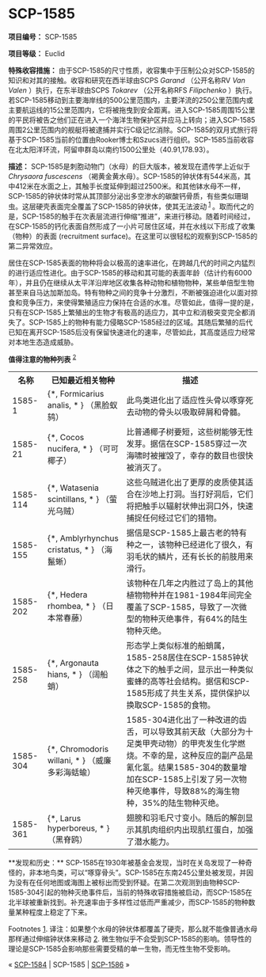 # SCP-1585
                        


**项目编号：** SCP-1585

**项目等级：** Euclid

**特殊收容措施：** 由于SCP-1585的尺寸性质，收容集中于压制公众对SCP-1585的知识和对其的接触。收容和研究在西半球由SCPS *Garand* （公开名称RV *Van Valen* ）执行，在东半球由SCPS *Tokarev* （公开名称RFS *Filipchenko* ）执行。若SCP-1585移动到主要海岸线的500公里范围内，主要洋流的250公里范围内或主要航运线的15公里范围内，它将被拖曳到安全距离。进入SCP-1585周围15公里的平民将被告之他们正在进入一个海洋生物保护区并应马上转向；进入SCP-1585周围2公里范围内的舰艇将被逮捕并实行C级记忆消除。SCP-1585的双月式旅行将基于SCP-1585当前的位置由Rooker博士和Szucs进行组织。SCP-1585当前收容在北太阳洋环流，阿留申群岛以南约1500公里处（40.91,178.93）。

**描述：** SCP-1585是刺胞动物门（水母）的巨大版本，被发现在遗传学上近似于*Chrysaora fuscescens* （褐黄金黄水母）。SCP-1585的钟状体有544米高，其中412米在水面之上，其触手长度延伸到超过2500米。和其他钵水母不一样，SCP-1585的钟状体时常从其顶部分泌出多空渗水的碳酸钙骨质，有些类似珊瑚虫。这层硬壳表面完全覆盖了SCP-1585的钟状体，使其无法波动<sup class='footnoteref'>
 <a shape='rect' class='footnoteref' id='footnoteref-1' href='javascript:;' onclick='WIKIDOT.page.utils.scrollToReference(&apos;footnote-1&apos;)'>1</a>
</sup>。取而代之的是，SCP-1585的触手在次表层流进行伸缩“推进”，来进行移动。随着时间经过，在SCP-1585的钙化表面自然形成了一小片可居住区域，并在水线以下形成了收集（物种）的表面 (recruitment surface)。在这里可以很轻松的观察到SCP-1585的第二异常效应。

居住在SCP-1585表面的物种将会以极高的速率进化，在跨越几代的时间之内猛烈的进行适应性进化。由于SCP-1585的移动和其可能的表面年龄（估计约有6000年），并且仍在继续从太平洋沿岸地区收集各种动物和植物物种，某些单倍型生物甚至来自马达加斯加岛。特有物种之间的竞争十分激烈，不断被强迫进化以面对掠食和竞争压力，来使得繁殖适应力保持在合适的水准。尽管如此，值得一提的是，只有在SCP-1585上繁殖出的生物才有极高的适应力，其中立和消极突变完全都消失了。SCP-1585上的物种有能力侵略SCP-1585经过的区域。其随后繁殖的后代已知在离开SCP-1585后没有保留快速进化的速率，尽管如此，其高度适应力经常对本地生态造成威胁。

**值得注意的物种列表** <sup class='footnoteref'>
 <a shape='rect' class='footnoteref' id='footnoteref-2' href='javascript:;' onclick='WIKIDOT.page.utils.scrollToReference(&apos;footnote-2&apos;)'>2</a>
</sup>

<table class='wiki-content-table'>
 <tr>
  <th colspan='1' rowspan='1'>&#21517;&#31216;</th>
  <th colspan='1' rowspan='1'>&#24050;&#30693;&#26368;&#36817;&#30456;&#20851;&#29289;&#31181;</th>
  <th colspan='1' rowspan='1'>&#25551;&#36848;</th>
 </tr>
 <tr>
  <td colspan='1' rowspan='1'>1585-1</td>
  <td colspan='1' rowspan='1'>{*, Formicarius analis, * } &#65288;&#40657;&#33080;&#34433;&#40491;&#65289;</td>
  <td colspan='1' rowspan='1'>&#27492;&#40479;&#31867;&#36827;&#21270;&#20986;&#20102;&#36866;&#24212;&#24615;&#22836;&#39592;&#20197;&#21828;&#31359;&#27515;&#21435;&#21160;&#29289;&#30340;&#39592;&#22836;&#20197;&#21560;&#21462;&#30862;&#23633;&#21644;&#39592;&#39635;&#12290;</td>
 </tr>
 <tr>
  <td colspan='1' rowspan='1'>1585-21</td>
  <td colspan='1' rowspan='1'>{*, Cocos nucifera, * } &#65288;&#21487;&#21487;&#26928;&#23376;&#65289;</td>
  <td colspan='1' rowspan='1'>&#27604;&#26222;&#36890;&#26928;&#23376;&#26641;&#35201;&#30701;&#65292;&#36825;&#20123;&#26641;&#33021;&#22815;&#26080;&#24615;&#21457;&#33469;&#12290;&#25454;&#20449;&#22312;SCP-1585&#31359;&#36807;&#19968;&#27425;&#28023;&#21880;&#26102;&#34987;&#25703;&#27585;&#20102;&#65292;&#24184;&#23384;&#30340;&#25968;&#30446;&#20063;&#24456;&#24555;&#34987;&#28040;&#28781;&#20102;&#12290;</td>
 </tr>
 <tr>
  <td colspan='1' rowspan='1'>1585-114</td>
  <td colspan='1' rowspan='1'>{*, Watasenia scintillans, * } &#65288;&#33828;&#20809;&#20044;&#36156;&#65289;</td>
  <td colspan='1' rowspan='1'>&#36825;&#20123;&#20044;&#36156;&#36827;&#21270;&#20986;&#20102;&#26356;&#21402;&#30340;&#30382;&#36136;&#20351;&#20854;&#36866;&#21512;&#22312;&#27801;&#22320;&#19978;&#25171;&#27934;&#12290;&#24403;&#25171;&#22909;&#27934;&#21518;&#65292;&#23427;&#20204;&#23558;&#25226;&#35302;&#25163;&#20197;&#36752;&#23556;&#29366;&#20280;&#20986;&#27934;&#21475;&#22806;&#65292;&#24555;&#36895;&#25429;&#25417;&#20219;&#20309;&#32463;&#36807;&#23427;&#20204;&#30340;&#29454;&#29289;&#12290;</td>
 </tr>
 <tr>
  <td colspan='1' rowspan='1'>1585-155</td>
  <td colspan='1' rowspan='1'>{*, Amblyrhynchus cristatus, * } &#65288;&#28023;&#39715;&#34597;&#65289;</td>
  <td colspan='1' rowspan='1'>&#25454;&#20449;&#26159;SCP-1585&#19978;&#26368;&#21476;&#32769;&#30340;&#29305;&#26377;&#31181;&#20043;&#19968;&#65292;&#35813;&#29289;&#31181;&#24050;&#32463;&#36827;&#21270;&#20102;&#24456;&#20037;&#65292;&#26377;&#32701;&#27611;&#29366;&#30340;&#40158;&#29255;&#65292;&#36824;&#26377;&#38271;&#38271;&#30340;&#21069;&#32930;&#29992;&#26469;&#28369;&#34892;&#12290;</td>
 </tr>
 <tr>
  <td colspan='1' rowspan='1'>1585-202</td>
  <td colspan='1' rowspan='1'>{*, Hedera rhombea, * } &#65288;&#26085;&#26412;&#24120;&#26149;&#34276;&#65289;</td>
  <td colspan='1' rowspan='1'>&#35813;&#29289;&#31181;&#22312;&#20960;&#24180;&#20043;&#20869;&#32988;&#36807;&#20102;&#23707;&#19978;&#30340;&#20854;&#20182;&#26893;&#29289;&#29289;&#31181;&#24182;&#22312;1981-1984&#24180;&#38388;&#23436;&#20840;&#35206;&#30422;&#20102;SCP-1585&#65292;&#23548;&#33268;&#20102;&#19968;&#27425;&#24494;&#22411;&#30340;&#29289;&#31181;&#28781;&#32477;&#20107;&#20214;&#65292;&#26377;64%&#30340;&#38470;&#29983;&#29289;&#31181;&#28781;&#32477;&#12290;</td>
 </tr>
 <tr>
  <td colspan='1' rowspan='1'>1585-258</td>
  <td colspan='1' rowspan='1'>{*, Argonauta hians, * } &#65288;&#38420;&#33337;&#34552;&#65289;</td>
  <td colspan='1' rowspan='1'>&#24418;&#24577;&#23398;&#19978;&#31867;&#20284;&#26631;&#20934;&#30340;&#33337;&#34552;&#23646;&#65292;1585-258&#23621;&#20303;&#22312;SCP-1585&#38047;&#29366;&#20307;&#20043;&#19979;&#30340;&#35302;&#25163;&#20043;&#38388;&#65292;&#26174;&#31034;&#20986;&#19968;&#31181;&#31867;&#20284;&#34588;&#34562;&#30340;&#39640;&#31561;&#31038;&#20250;&#32467;&#26500;&#12290;&#25454;&#20449;&#21644;SCP-1585&#24418;&#25104;&#20102;&#20849;&#29983;&#20851;&#31995;&#65292;&#25552;&#20379;&#20445;&#25252;&#20197;&#25442;&#21462;SCP-1585&#30340;&#39135;&#29289;&#12290;</td>
 </tr>
 <tr>
  <td colspan='1' rowspan='1'>1585-304</td>
  <td colspan='1' rowspan='1'>{*, Chromodoris willani, * } &#65288;&#23041;&#24265;&#22810;&#24425;&#28023;&#34526;&#34643;&#65289;</td>
  <td colspan='1' rowspan='1'>1585-304&#36827;&#21270;&#20986;&#20102;&#19968;&#31181;&#25913;&#36827;&#30340;&#40831;&#33292;&#65292;&#21487;&#20197;&#23548;&#33268;&#20854;&#21069;&#22825;&#25932;&#65288;&#22823;&#37096;&#20998;&#20026;&#21313;&#36275;&#31867;&#30002;&#22771;&#21160;&#29289;&#65289;&#30340;&#30002;&#22771;&#21457;&#29983;&#21270;&#23398;&#29123;&#28903;&#12290;&#19981;&#24184;&#30340;&#26159;&#65292;&#36825;&#31181;&#21453;&#24212;&#30340;&#21103;&#20135;&#21697;&#26159;&#27696;&#21270;&#27682;&#12290;&#32467;&#26524;1585-304&#30340;&#25968;&#37327;&#22686;&#21152;&#22312;SCP-1585&#19978;&#24341;&#21457;&#20102;&#21478;&#19968;&#27425;&#29289;&#31181;&#28781;&#32477;&#20107;&#20214;&#65292;&#23548;&#33268;88%&#30340;&#28023;&#29983;&#29289;&#31181;&#65292;35%&#30340;&#38470;&#29983;&#29289;&#31181;&#28781;&#32477;&#12290;</td>
 </tr>
 <tr>
  <td colspan='1' rowspan='1'>1585-361</td>
  <td colspan='1' rowspan='1'>{*, Larus hyperboreus, * } &#65288;&#40657;&#33034;&#40485;&#65289;</td>
  <td colspan='1' rowspan='1'>&#32709;&#33152;&#21644;&#32701;&#27611;&#23610;&#23544;&#21464;&#23567;&#12290;&#38543;&#21518;&#30340;&#35299;&#21078;&#26174;&#31034;&#20854;&#32908;&#32905;&#32452;&#32455;&#20869;&#20986;&#29616;&#32908;&#32418;&#34507;&#30333;&#65292;&#21152;&#24378;&#20102;&#28508;&#27700;&#33021;&#21147;&#12290;</td>
 </tr>
</table>
**发现和历史：** SCP-1585在1930年被基金会发现，当时在关岛发现了一种奇怪的，非本地鸟类，可以“啄穿骨头”。SCP-1585在东南245公里处被发现，并因为没有在任何地图或海图上被标出而受到怀疑。在第二次观测到由物种SCP-1585-304引起的物种灭绝事件后，当前的特殊收容措施被启动，而SCP-1585在北半球被重新找到。补充速率由于多样性过低而严重减少，而SCP-1585的物种数量某种程度上稳定了下来。


Footnotes
<a shape='rect' href='javascript:;' onclick='WIKIDOT.page.utils.scrollToReference(&apos;footnoteref-1&apos;)'>1</a>. 译注：如果整个水母的钟状体都覆盖了硬壳，那么就不能像普通水母那样通过伸缩钟状体来移动
<a shape='rect' href='javascript:;' onclick='WIKIDOT.page.utils.scrollToReference(&apos;footnoteref-2&apos;)'>2</a>. 微生物似乎不会受到SCP-1585的影响。领导性的理论是SCP-1585会影响那些需要受精的单一生物，而无性生物不受影响。



« [SCP-1584](/scp-1584) | SCP-1585 | [SCP-1586](/scp-1586) »





                    